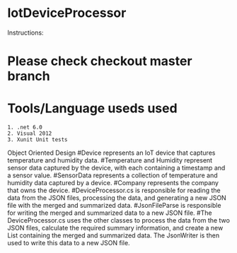 # IotDeviceProcessor
Instructions:
# Please check checkout master branch
# Tools/Language useds used
    1. .net 6.0 
    2. Visual 2012
    3. Xunit Unit tests
    
 Object Oriented Design
#Device represents an IoT device that captures temperature and humidity data.
#Temperature and Humidity represent sensor data captured by the device, with each containing a timestamp and a sensor value.
#SensorData represents a collection of temperature and humidity data captured by a device.
#Company represents the company that owns the device.
#DeviceProcessor.cs is responsible for reading the data from the JSON files, processing the data, and generating a new JSON file with the merged and summarized data.
#JsonFileParse is responsible for writing the merged and summarized data to a new JSON file.
#The DeviceProcessor.cs uses the other classes to process the data from the two JSON files, calculate the required summary information, and create a new List<SensorData> containing the merged and summarized data. The JsonWriter is then used to write this data to a new JSON file.
               
